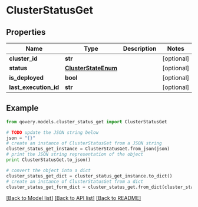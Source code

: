 # ClusterStatusGet


## Properties
Name | Type | Description | Notes
------------ | ------------- | ------------- | -------------
**cluster_id** | **str** |  | [optional] 
**status** | [**ClusterStateEnum**](ClusterStateEnum.md) |  | [optional] 
**is_deployed** | **bool** |  | [optional] 
**last_execution_id** | **str** |  | [optional] 

## Example

```python
from qovery.models.cluster_status_get import ClusterStatusGet

# TODO update the JSON string below
json = "{}"
# create an instance of ClusterStatusGet from a JSON string
cluster_status_get_instance = ClusterStatusGet.from_json(json)
# print the JSON string representation of the object
print ClusterStatusGet.to_json()

# convert the object into a dict
cluster_status_get_dict = cluster_status_get_instance.to_dict()
# create an instance of ClusterStatusGet from a dict
cluster_status_get_form_dict = cluster_status_get.from_dict(cluster_status_get_dict)
```
[[Back to Model list]](../README.md#documentation-for-models) [[Back to API list]](../README.md#documentation-for-api-endpoints) [[Back to README]](../README.md)


